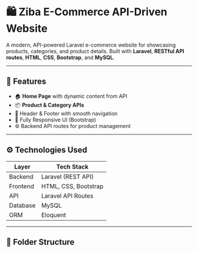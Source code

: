 # 🛍️ Ziba E-Commerce API-Driven Website

A modern, API-powered Laravel e-commerce website for showcasing products, categories, and product details. Built with **Laravel**, **RESTful API routes**, **HTML**, **CSS**, **Bootstrap**, and **MySQL**.

---

## 🚀 Features

- 🏠 **Home Page** with dynamic content from API
- 📦 **Product & Category APIs**
- 🧭 Header & Footer with smooth navigation
- 📱 Fully Responsive UI (Bootstrap)
- ⚙️ Backend API routes for product management

---

## ⚙️ Technologies Used

| Layer       | Tech Stack            |
|-------------|------------------------|
| Backend     | Laravel (REST API)     |
| Frontend    | HTML, CSS, Bootstrap   |
| API         | Laravel API Routes     |
| Database    | MySQL                  |
| ORM         | Eloquent               |

---

## 📁 Folder Structure

